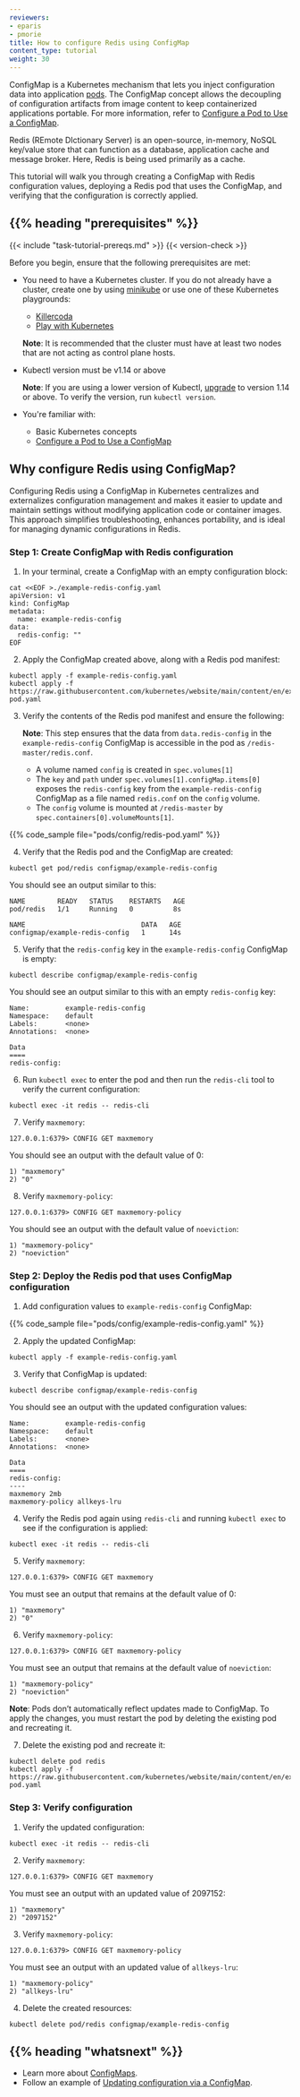 ```yaml
---
reviewers:
- eparis
- pmorie
title: How to configure Redis using ConfigMap
content_type: tutorial
weight: 30
---
```


<!-- overview -->

ConfigMap is a Kubernetes mechanism that lets you inject configuration data into application [pods](/docs/concepts/workloads/pods/). The ConfigMap concept allows the decoupling of configuration artifacts from image content to keep containerized applications portable. For more information, refer to [Configure a Pod to Use a ConfigMap](/docs/tasks/configure-pod-container/configure-pod-configmap/). 

Redis (REmote DIctionary Server) is an open-source, in-memory, NoSQL key/value store that can function as a database, application cache and message broker. Here, Redis is being used primarily as a cache.

This tutorial will walk you through creating a ConfigMap with Redis configuration values, deploying a Redis pod that uses the ConfigMap, and verifying that the configuration is correctly applied.


## {{% heading "prerequisites" %}}


{{< include "task-tutorial-prereqs.md" >}} {{< version-check >}}

Before you begin, ensure that the following prerequisites are met: 
* You need to have a Kubernetes cluster. If you do not already have a cluster, create one by using [minikube](https://minikube.sigs.k8s.io/docs/tutorials/multi_node/) or use one of these Kubernetes playgrounds:
    - [Killercoda](https://killercoda.com/playgrounds/scenario/kubernetes)
    - [Play with Kubernetes](https://labs.play-with-k8s.com/)
  
  **Note**: It is recommended that the cluster must have at least two nodes that are not acting as control plane hosts.
* Kubectl version must be v1.14 or above

  **Note**: If you are using a lower version of Kubectl, [upgrade](/docs/tasks/tools/) to version 1.14 or above. To verify the version, run `kubectl version`.
* You're familiar with:
    -  Basic Kubernetes concepts
    -  [Configure a Pod to Use a ConfigMap](/docs/tasks/configure-pod-container/configure-pod-configmap/)


<!-- lessoncontent -->

## Why configure Redis using ConfigMap?
Configuring Redis using a ConfigMap in Kubernetes centralizes and externalizes configuration management and makes it easier to update and maintain settings without modifying application code or container images.  This approach simplifies troubleshooting, enhances portability, and is ideal for managing dynamic configurations in Redis.

### Step 1: Create ConfigMap with Redis configuration

1. In your terminal, create a ConfigMap with an empty configuration block:

  ```shell
  cat <<EOF >./example-redis-config.yaml
  apiVersion: v1
  kind: ConfigMap
  metadata:
    name: example-redis-config
  data:
    redis-config: ""
  EOF
  ```

2. Apply the ConfigMap created above, along with a Redis pod manifest:

  ```shell
  kubectl apply -f example-redis-config.yaml
  kubectl apply -f https://raw.githubusercontent.com/kubernetes/website/main/content/en/examples/pods/config/redis-pod.yaml
  ```


3. Verify the contents of the Redis pod manifest and ensure the following:

   **Note**: This step ensures that the data from  `data.redis-config` in the `example-redis-config` ConfigMap is accessible in the pod as `/redis-master/redis.conf`.
    * A volume named `config` is created in `spec.volumes[1]`
    * The `key` and `path` under `spec.volumes[1].configMap.items[0]` exposes the `redis-config` key from the `example-redis-config` ConfigMap as a file named `redis.conf` on the `config` volume.
    * The `config` volume is mounted at `/redis-master` by `spec.containers[0].volumeMounts[1]`.


{{% code_sample file="pods/config/redis-pod.yaml" %}}

4. Verify that the Redis pod and the ConfigMap are created:

  ```shell
  kubectl get pod/redis configmap/example-redis-config 
  ```

  You should see an output similar to this:

  ```
  NAME        READY   STATUS    RESTARTS   AGE
  pod/redis   1/1     Running   0          8s
  
  NAME                             DATA   AGE
  configmap/example-redis-config   1      14s
  ```

5. Verify that the `redis-config` key in the `example-redis-config` ConfigMap is empty: 

  ```shell
  kubectl describe configmap/example-redis-config
  ```

  You should see an output similar to this with an empty `redis-config` key:

  ```shell
  Name:         example-redis-config
  Namespace:    default
  Labels:       <none>
  Annotations:  <none>
  
  Data
  ====
  redis-config:
  ```

6. Run `kubectl exec` to enter the pod and then run the `redis-cli` tool to verify the current configuration:

  ```shell
  kubectl exec -it redis -- redis-cli
  ```

7. Verify `maxmemory`:

  ```shell
  127.0.0.1:6379> CONFIG GET maxmemory
  ```

  You should see an output with the default value of 0:
  
  ```shell
  1) "maxmemory"
  2) "0"
  ```

8. Verify `maxmemory-policy`:

  ```shell
  127.0.0.1:6379> CONFIG GET maxmemory-policy
  ```
  You should see an output with the default value of `noeviction`:
  
  ```shell
  1) "maxmemory-policy"
  2) "noeviction"
  ```

### Step 2: Deploy the Redis pod that uses ConfigMap configuration

1.	Add configuration values to `example-redis-config` ConfigMap:

{{% code_sample file="pods/config/example-redis-config.yaml" %}}

2. Apply the updated ConfigMap:

  ```shell
  kubectl apply -f example-redis-config.yaml
  ```

3.	Verify that ConfigMap is updated:

  ```shell
  kubectl describe configmap/example-redis-config
  ```

  You should see an output with the updated configuration values:

  ```shell
  Name:         example-redis-config
  Namespace:    default
  Labels:       <none>
  Annotations:  <none>
  
  Data
  ====
  redis-config:
  ----
  maxmemory 2mb
  maxmemory-policy allkeys-lru
  ```

4. Verify the Redis pod again using `redis-cli` and running `kubectl exec` to see if the configuration is applied:

  ```shell
  kubectl exec -it redis -- redis-cli
  ```

5. Verify `maxmemory`:

  ```shell
  127.0.0.1:6379> CONFIG GET maxmemory
  ```

  You must see an output that remains at the default value of 0:

  ```shell
  1) "maxmemory"
  2) "0"
  ```

6. Verify `maxmemory-policy`: 

  ```shell
  127.0.0.1:6379> CONFIG GET maxmemory-policy
  ```

  You must see an output that remains at the default value of `noeviction`:

  ```shell
  1) "maxmemory-policy"
  2) "noeviction"
  ```
  **Note**: Pods don’t automatically reflect updates made to ConfigMap. To apply the changes, you must restart the pod by deleting the existing pod and recreating it.

7. Delete the existing pod and recreate it: 

  ```shell
  kubectl delete pod redis
  kubectl apply -f https://raw.githubusercontent.com/kubernetes/website/main/content/en/examples/pods/config/redis-pod.yaml
  ```

### Step 3: Verify configuration 

1.	Verify the updated configuration: 

  ```shell
  kubectl exec -it redis -- redis-cli
  ```

2. Verify `maxmemory`:

  ```shell
  127.0.0.1:6379> CONFIG GET maxmemory
  ```

  You must see an output with an updated value of 2097152:

  ```shell
  1) "maxmemory"
  2) "2097152"
  ```

3. Verify `maxmemory-policy`:

  ```shell
  127.0.0.1:6379> CONFIG GET maxmemory-policy
  ```
  You must see an output with an updated value of `allkeys-lru`:

  ```shell
  1) "maxmemory-policy"
  2) "allkeys-lru"
  ```

4. Delete the created resources:

  ```shell
  kubectl delete pod/redis configmap/example-redis-config
  ```

## {{% heading "whatsnext" %}}


* Learn more about [ConfigMaps](/docs/tasks/configure-pod-container/configure-pod-configmap/).
* Follow an example of [Updating configuration via a ConfigMap](/docs/tutorials/configuration/updating-configuration-via-a-configmap/).
